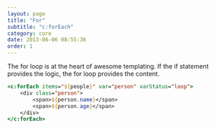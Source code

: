 ```yaml
---
layout: page
title: "For"
subtitle: "c:forEach"
category: core
date: 2013-06-06 08:55:36
order: 1
---
```


The for loop is at the heart of awesome templating. If the if statement provides the logic, the for loop provides the content. 

```jsp
<c:forEach items="${people}" var="person" varStatus="loop">
	<div class="person">
		<span>${person.name}</span>
		<span>${person.age}</span>
	</div>
</c:forEach>
```
